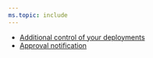 ```yaml
---
ms.topic: include
---
```

    
- [Additional control of your deployments](#additional-control-of-your-deployments)
- [Approval notification](#approval-notification)
